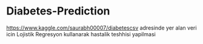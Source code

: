 # Diabetes-Prediction
https://www.kaggle.com/saurabh00007/diabetescsv adresinde yer alan veri icin Lojistik Regresyon kullanarak hastalik teshhisi yapilmasi
